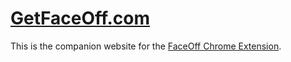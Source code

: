 <h1> <a href="http://getFaceOff.com">GetFaceOff.com</a> </h1>

This is the companion website for the [FaceOff Chrome Extension](http://github.com/hayeah/FaceOff).


